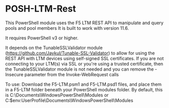 # POSH-LTM-Rest
This PowerShell module uses the F5 LTM REST API to manipulate and query pools and pool members
It is built to work with version 11.6.

It requires PowerShell v3 or higher.

It depends on the TunableSSLValidator module (https://github.com/Jaykul/Tunable-SSL-Validator) to allow for using the REST API with LTM devices using self-signed SSL certificates.
If you are not connecting to your LTM(s) via SSL or you're using a trusted certificate, then the TunableSSLValidator module is not needed and you can remove the -Insecure parameter from the Invoke-WebRequest calls

To use:
Download the F5-LTM.psm1 and F5-LTM.psd1 files, and place them in a F5-LTM folder beneath your PowerShell modules folder. By default, this is C:\Documents\WindowsPowerShell\Modules or C:\$env:UserProfile\Documents\WindowsPowerShell\Modules

